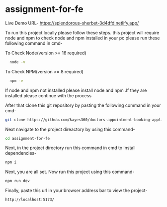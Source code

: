
# assignment-for-fe

Live Demo URL-
https://splendorous-sherbet-3d4dfd.netlify.app/
 
To run this project locally please follow these steps.
this project will require node and npm to check node and npm installed in your pc please run these following command in cmd-
 
To Check Node(version >= 16 required)
```bash
  node -v
```
To Check NPM(version >= 8 required)
```bash
  npm -v
```
If node and npm not installed please install node and npm .If they are installed please continue with the process

After that clone this git repository by pasting the following command in your cmd-

 ```bash
git clone https://github.com/kayes360/doctors-appointment-booking-application.git
```
Next navigate to the project direactory by using this command-
 ```bash
cd assignment-for-fe
```
Next, in the project directory run this command in cmd to install dependencies-
 ```bash
npm i
```
Next,  you are all set. Now run this project using this command-
 ```bash
npm run dev
```

Finally, paste this url in your browser address bar to view the project-

 ```bash
http://localhost:5173/
```